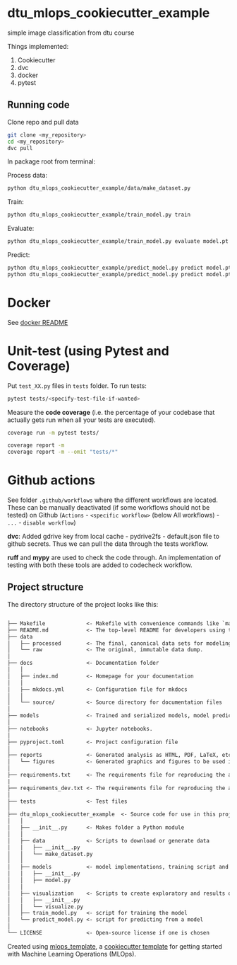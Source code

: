 # dtu_mlops_cookiecutter_example

simple image classification from dtu course

Things implemented:
1. Cookiecutter
2. dvc
3. docker
4. pytest

## Running code

Clone repo and pull data
```bash
git clone <my_repository>
cd <my_repository>
dvc pull
```


In package root from terminal:

Process data:
```bash
python dtu_mlops_cookiecutter_example/data/make_dataset.py
```

Train:
```bash
python dtu_mlops_cookiecutter_example/train_model.py train
```

Evaluate:
```bash
python dtu_mlops_cookiecutter_example/train_model.py evaluate model.pt
```

Predict:
```bash
python dtu_mlops_cookiecutter_example/predict_model.py predict model.pt data/processed/test_images.pt
python dtu_mlops_cookiecutter_example/predict_model.py predict model.pt data/np_image_test.npy
```

# Docker

See [docker README](dockerfiles/README.md)

# Unit-test (using Pytest and Coverage)

Put ```test_XX.py``` files in ```tests``` folder.
To run tests:
```bash
pytest tests/<specify-test-file-if-wanted>
```

Measure the **code coverage** (i.e. the percentage of your codebase that actually gets run when all your tests are executed).


```bash
coverage run -m pytest tests/
```

```bash
coverage report -m
coverage report -m --omit "tests/*"
```

# Github actions

See folder ```.github/workflows``` where the different workflows are located.  
These can be manually deactivated (if some workflows should not be tested) on Github (```Actions``` - ```<specific workflow>``` (below All workflows) - ```...``` - ```disable workflow```)

**dvc**: Added gdrive key from local cache - pydrive2fs - default.json file to github secrets. Thus we can pull the data through the tests workflow.

**ruff** and **mypy** are used to check the code through. An implementation of testing with both these tools are added to codecheck workflow.


## Project structure

The directory structure of the project looks like this:

```txt

├── Makefile             <- Makefile with convenience commands like `make data` or `make train`
├── README.md            <- The top-level README for developers using this project.
├── data
│   ├── processed        <- The final, canonical data sets for modeling.
│   └── raw              <- The original, immutable data dump.
│
├── docs                 <- Documentation folder
│   │
│   ├── index.md         <- Homepage for your documentation
│   │
│   ├── mkdocs.yml       <- Configuration file for mkdocs
│   │
│   └── source/          <- Source directory for documentation files
│
├── models               <- Trained and serialized models, model predictions, or model summaries
│
├── notebooks            <- Jupyter notebooks.
│
├── pyproject.toml       <- Project configuration file
│
├── reports              <- Generated analysis as HTML, PDF, LaTeX, etc.
│   └── figures          <- Generated graphics and figures to be used in reporting
│
├── requirements.txt     <- The requirements file for reproducing the analysis environment
|
├── requirements_dev.txt <- The requirements file for reproducing the analysis environment
│
├── tests                <- Test files
│
├── dtu_mlops_cookiecutter_example  <- Source code for use in this project.
│   │
│   ├── __init__.py      <- Makes folder a Python module
│   │
│   ├── data             <- Scripts to download or generate data
│   │   ├── __init__.py
│   │   └── make_dataset.py
│   │
│   ├── models           <- model implementations, training script and prediction script
│   │   ├── __init__.py
│   │   ├── model.py
│   │
│   ├── visualization    <- Scripts to create exploratory and results oriented visualizations
│   │   ├── __init__.py
│   │   └── visualize.py
│   ├── train_model.py   <- script for training the model
│   └── predict_model.py <- script for predicting from a model
│
└── LICENSE              <- Open-source license if one is chosen
```

Created using [mlops_template](https://github.com/SkafteNicki/mlops_template),
a [cookiecutter template](https://github.com/cookiecutter/cookiecutter) for getting
started with Machine Learning Operations (MLOps).
